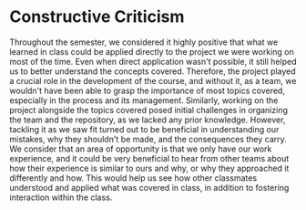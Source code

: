 # Constructive Criticism

Throughout the semester, we considered it highly positive that what we learned in class could be applied directly to the project we were working on most of the time. Even when direct application wasn't possible, it still helped us to better understand the concepts covered. Therefore, the project played a crucial role in the development of the course, and without it, as a team, we wouldn't have been able to grasp the importance of most topics covered, especially in the process and its management. Similarly, working on the project alongside the topics covered posed initial challenges in organizing the team and the repository, as we lacked any prior knowledge. However, tackling it as we saw fit turned out to be beneficial in understanding our mistakes, why they shouldn't be made, and the consequences they carry. 
We consider that an area of opportunity is that we only have our work experience, and it could be very beneficial to hear from other teams about how their experience is similar to ours and why, or why they approached it differently and how. This would help us see how other classmates understood and applied what was covered in class, in addition to fostering interaction within the class.
